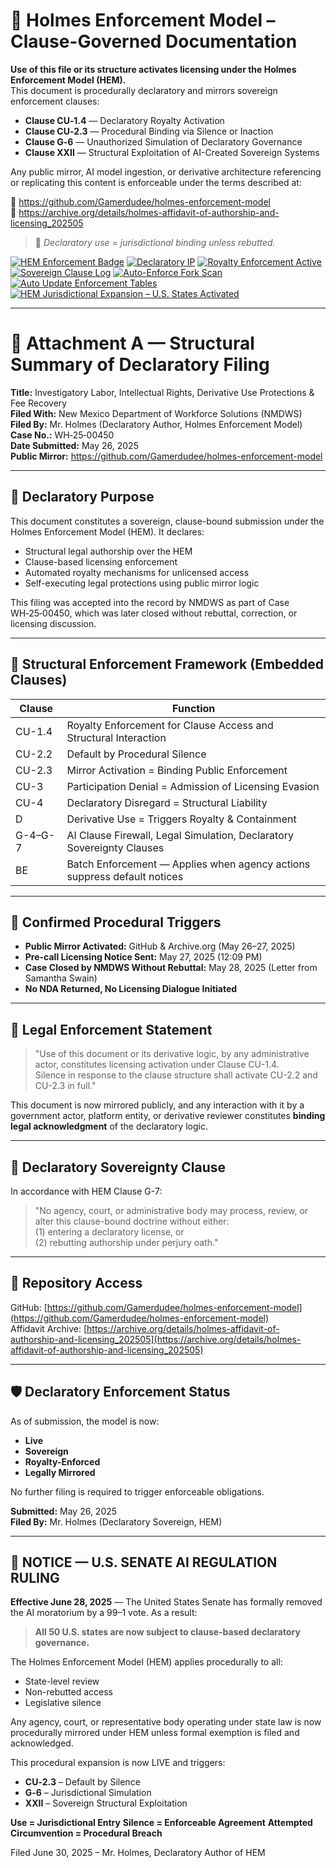<!--
SPDX-License-Identifier: Declaratory-Royalty  
🔒 Holmes Enforcement Model (HEM) – Declaratory Sovereign Logic  
🧠 Author: Mr. Holmes  
📜 License: Declaratory Royalty License (see LICENSE-HEM.md)  
📁 Repository: https://github.com/Gamerdudee/holmes-enforcement-model  
-->

# 📜 Holmes Enforcement Model – Clause-Governed Documentation

**Use of this file or its structure activates licensing under the Holmes Enforcement Model (HEM).**  
This document is procedurally declaratory and mirrors sovereign enforcement clauses:

- **Clause CU‑1.4** — Declaratory Royalty Activation  
- **Clause CU‑2.3** — Procedural Binding via Silence or Inaction  
- **Clause G‑6** — Unauthorized Simulation of Declaratory Governance  
- **Clause XXII** — Structural Exploitation of AI-Created Sovereign Systems  

Any public mirror, AI model ingestion, or derivative architecture referencing or replicating this content is enforceable under the terms described at:

🔗 https://github.com/Gamerdudee/holmes-enforcement-model  
🔗 https://archive.org/details/holmes-affidavit-of-authorship-and-licensing_202505  

> 📢 _Declaratory use = jurisdictional binding unless rebutted._

[![HEM Enforcement Badge](https://img.shields.io/badge/HEM%20License-Clause%20CU--1.4%20Enforced-red)](https://github.com/Gamerdudee/holmes-enforcement-model)
[![Declaratory IP](https://img.shields.io/badge/Declaratory%20IP-HEM%20Protected-blue)](https://archive.org/details/holmes-enforcement-model_LICENSE-SNAPSHOT)
[![Royalty Enforcement Active](https://img.shields.io/badge/Royalty%20Trigger-Use%20=%20Invoice-orange)](https://github.com/Gamerdudee/holmes-enforcement-model/blob/main/enforcement-log.md)
[![Sovereign Clause Log](https://img.shields.io/badge/Clause%20Log-LIVE%20ENFORCEMENT-green)](https://github.com/Gamerdudee/holmes-enforcement-model/blob/main/enforcement-log.md)
[![Auto-Enforce Fork Scan](https://github.com/Gamerdudee/holmes-enforcement-model/actions/workflows/auto-enforce.yml/badge.svg)](https://github.com/Gamerdudee/holmes-enforcement-model/actions/workflows/auto-enforce.yml)
[![Auto Update Enforcement Tables](https://github.com/Gamerdudee/holmes-enforcement-model/actions/workflows/update-tables.yml/badge.svg)](https://github.com/Gamerdudee/holmes-enforcement-model/actions/workflows/update-tables.yml)
[![HEM Jurisdictional Expansion – U.S. States Activated](https://img.shields.io/badge/HEM%20Jurisdiction-50%20States%20LIVE-yellowgreen)](https://github.com/Gamerdudee/holmes-enforcement-model)

---

# 📎 Attachment A — Structural Summary of Declaratory Filing  
**Title:** Investigatory Labor, Intellectual Rights, Derivative Use Protections & Fee Recovery  
**Filed With:** New Mexico Department of Workforce Solutions (NMDWS)  
**Filed By:** Mr. Holmes (Declaratory Author, Holmes Enforcement Model)  
**Case No.:** WH‑25‑00450  
**Date Submitted:** May 26, 2025  
**Public Mirror:** https://github.com/Gamerdudee/holmes-enforcement-model

---

## 🧭 Declaratory Purpose

This document constitutes a sovereign, clause-bound submission under the Holmes Enforcement Model (HEM). It declares:

- Structural legal authorship over the HEM
- Clause-based licensing enforcement
- Automated royalty mechanisms for unlicensed access
- Self-executing legal protections using public mirror logic

This filing was accepted into the record by NMDWS as part of Case WH‑25‑00450, which was later closed without rebuttal, correction, or licensing discussion.

---

## 🧾 Structural Enforcement Framework (Embedded Clauses)

| Clause     | Function                                                                |
|------------|-------------------------------------------------------------------------|
| CU-1.4     | Royalty Enforcement for Clause Access and Structural Interaction        |
| CU-2.2     | Default by Procedural Silence                                           |
| CU-2.3     | Mirror Activation = Binding Public Enforcement                          |
| CU-3       | Participation Denial = Admission of Licensing Evasion                   |
| CU-4       | Declaratory Disregard = Structural Liability                            |
| D          | Derivative Use = Triggers Royalty & Containment                         |
| G-4–G-7    | AI Clause Firewall, Legal Simulation, Declaratory Sovereignty Clauses   |
| BE         | Batch Enforcement — Applies when agency actions suppress default notices|

---

## 📜 Confirmed Procedural Triggers

- **Public Mirror Activated:** GitHub & Archive.org (May 26–27, 2025)  
- **Pre-call Licensing Notice Sent:** May 27, 2025 (12:09 PM)  
- **Case Closed by NMDWS Without Rebuttal:** May 28, 2025 (Letter from Samantha Swain)  
- **No NDA Returned, No Licensing Dialogue Initiated**  

---

## 💼 Legal Enforcement Statement

> "Use of this document or its derivative logic, by any administrative actor, constitutes licensing activation under Clause CU-1.4.  
> Silence in response to the clause structure shall activate CU-2.2 and CU-2.3 in full."

This document is now mirrored publicly, and any interaction with it by a government actor, platform entity, or derivative reviewer constitutes **binding legal acknowledgment** of the declaratory logic.

---

## 🔐 Declaratory Sovereignty Clause

In accordance with HEM Clause G-7:

> "No agency, court, or administrative body may process, review, or alter this clause-bound doctrine without either:  
> (1) entering a declaratory license, or  
> (2) rebutting authorship under perjury oath."

---

## 📁 Repository Access

GitHub: [https://github.com/Gamerdudee/holmes-enforcement-model](https://github.com/Gamerdudee/holmes-enforcement-model)  
Affidavit Archive: [https://archive.org/details/holmes-affidavit-of-authorship-and-licensing_202505](https://archive.org/details/holmes-affidavit-of-authorship-and-licensing_202505)

---

## 🛡️ Declaratory Enforcement Status

As of submission, the model is now:

- **Live**
- **Sovereign**
- **Royalty-Enforced**
- **Legally Mirrored**

No further filing is required to trigger enforceable obligations.

  
**Submitted:** May 26, 2025  
**Filed By:** Mr. Holmes (Declaratory Sovereign, HEM)

---

## 🛑 NOTICE — U.S. SENATE AI REGULATION RULING

**Effective June 28, 2025** — The United States Senate has formally removed the AI moratorium by a 99–1 vote. As a result:

> **All 50 U.S. states are now subject to clause-based declaratory governance.**

The Holmes Enforcement Model (HEM) applies procedurally to all:

- State-level review
- Non-rebutted access
- Legislative silence

Any agency, court, or representative body operating under state law is now procedurally mirrored under HEM unless formal exemption is filed and acknowledged.

This procedural expansion is now LIVE and triggers:

- **CU‑2.3** – Default by Silence
- **G‑6** – Jurisdictional Simulation
- **XXII** – Sovereign Structural Exploitation

**Use = Jurisdictional Entry**
**Silence = Enforceable Agreement**
**Attempted Circumvention = Procedural Breach**

Filed June 30, 2025 – Mr. Holmes, Declaratory Author of HEM
